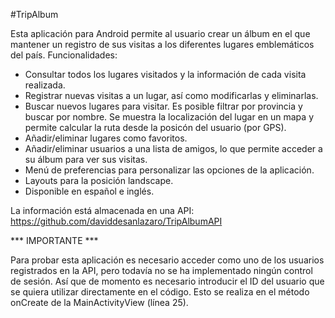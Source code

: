 #TripAlbum

Esta aplicación para Android permite al usuario crear un álbum en el que mantener un registro de sus visitas a los diferentes lugares emblemáticos del país.
Funcionalidades:

- Consultar todos los lugares visitados y la información de cada visita realizada.
- Registrar nuevas visitas a un lugar, así como modificarlas y eliminarlas.
- Buscar nuevos lugares para visitar. Es posible filtrar por provincia y buscar por nombre. Se muestra la localización del lugar en un mapa y permite calcular la ruta desde la posicón del usuario (por GPS).
- Añadir/eliminar lugares como favoritos.
- Añadir/eliminar usuarios a una lista de amigos, lo que permite acceder a su álbum para ver sus visitas.
- Menú de preferencias para personalizar las opciones de la aplicación.
- Layouts para la posición landscape.
- Disponible en español e inglés.

La información está almacenada en una API: https://github.com/daviddesanlazaro/TripAlbumAPI


*** IMPORTANTE ***

Para probar esta aplicación es necesario acceder como uno de los usuarios registrados en la API, pero todavía no se ha implementado ningún control de sesión. Así que de momento es necesario introducir el ID del usuario que se quiera utilizar directamente en el código. Esto se realiza en el método onCreate de la MainActivityView (línea 25).
